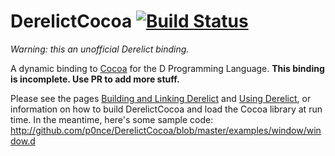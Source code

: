 DerelictCocoa [![Build Status](https://travis-ci.org/p0nce/DerelictCocoa.png?branch=master)](https://travis-ci.org/p0nce/DerelictCocoa)
=============

*Warning: this an unofficial Derelict binding.*

A dynamic binding to [Cocoa](https://en.wikipedia.org/wiki/Cocoa_(API)) for the D Programming Language. **This binding is incomplete. Use PR to add more stuff.**

Please see the pages [Building and Linking Derelict](http://derelictorg.github.io/compiling.html) and [Using Derelict](http://derelictorg.github.io/using.html), or information on how to build DerelictCocoa and load the Cocoa library at run time. In the meantime, here's some sample code: http://github.com/p0nce/DerelictCocoa/blob/master/examples/window/window.d

